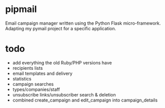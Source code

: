 pipmail
=======

Email campaign manager written using the Python Flask micro-framework.  Adapting my pymail project for a specific application.

todo
=======
- add everything the old Ruby/PHP versions have
- recipients lists
- email templates and delivery
- statistics
- campaign searches
- types/companies/staff
- unsubscribe links/unsubscriber search & deletion
- combined create_campaign and edit_campaign into campaign_details